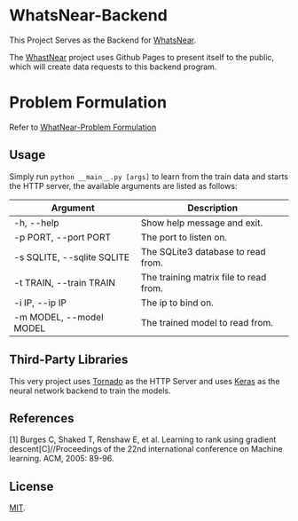 # WhatsNear-Backend

This Project Serves as the Backend for [WhatsNear](https://github.com/RyanWangGit/WhatsNear).

The [WhastNear](https://github.com/RyanWangGit/WhatsNear) project uses Github Pages to present itself to the public, which will create data requests to this backend program.

# Problem Formulation
Refer to [WhatNear-Problem Formulation](https://github.com/RyanWangGit/WhatsNear/blob/source/README.md#problem-formulation)

## Usage

Simply run `python __main__.py [args]` to learn from the train data and starts the HTTP server, the available arguments are listed as follows:

| Argument                  | Description                           | 
| ------------------------- | ------------------------------------- |
| -h, --help                | Show help message and exit.           |
| -p PORT, --port PORT      | The port to listen on.                |
|-s SQLITE, --sqlite SQLITE |The SQLite3 database to read from.     |
|-t TRAIN, --train TRAIN    |The training matrix file to read from. |
|-i IP, --ip IP             |The ip to bind on.                     |
|-m MODEL, --model MODEL    |The trained model to read from.        |

## Third-Party Libraries
This very project uses [Tornado](https://github.com/tornadoweb/tornado) as the HTTP Server and uses [Keras](https://github.com/fchollet/keras) as the neural network backend to train the models.

## References
[1] Burges C, Shaked T, Renshaw E, et al. Learning to rank using gradient descent[C]//Proceedings of the 22nd international conference on Machine learning. ACM, 2005: 89-96.

## License
[MIT](https://github.com/RyanWangGit/WhatsNear-Backend/blob/master/LICENSE).

